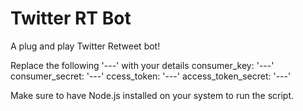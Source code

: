 # Twitter RT Bot
A plug and play Twitter Retweet bot!

Replace the following '---' with your details
consumer_key: '---'
consumer_secret: '---'
ccess_token: '---'
access_token_secret: '---'

Make sure to have Node.js installed on your system to run the script.